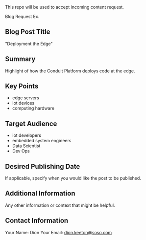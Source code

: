 This repo will be used to accept incoming content request.

Blog Request Ex.

## Blog Post Title
"Deployment the Edge"

## Summary
Highlight of how the Conduit Platform deploys code at the edge.

## Key Points
- edge servers
- iot devices
- computing hardware 

## Target Audience
- iot developers
- embedded system engineers
- Data Scientist
- Dev Ops
  
## Desired Publishing Date
If applicable, specify when you would like the post to be published.

## Additional Information
Any other information or context that might be helpful.

## Contact Information
Your Name: Dion 
Your Email: dion.keeton@soso.com
